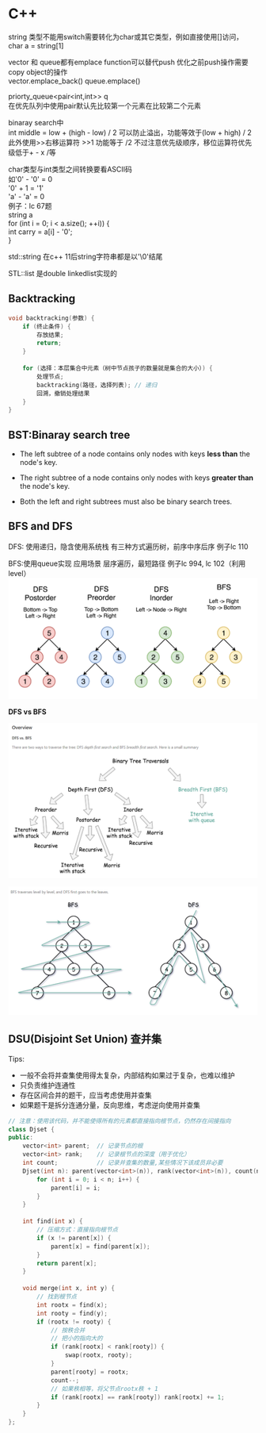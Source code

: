 # C++

string 类型不能用switch需要转化为char或其它类型，例如直接使用[]访问， char a = string[1]  

vector 和 queue都有emplace function可以替代push 优化之前push操作需要copy object的操作  
vector.emplace_back()  queue.emplace() 

priorty_queue<pair<int,int>> q  
在优先队列中使用pair默认先比较第一个元素在比较第二个元素  

binaray search中  
int middle = low + (high - low) / 2  可以防止溢出，功能等效于(low + high) / 2  
此外使用>>右移运算符 >>1 功能等于 /2 不过注意优先级顺序，移位运算符优先级低于+ - x /等  

char类型与int类型之间转换要看ASCII码  
如'0' - '0' = 0  
  '0' + 1 = '1'  
  'a' - 'a' = 0  
例子：lc 67题   
string a  
for (int i = 0; i < a.size(); ++i)) {    
    int carry = a[i] - '0';  
}  

std::string 在c++ 11后string字符串都是以'\0'结尾  


STL::list 是double linkedlist实现的   

## Backtracking

```c++
void backtracking(参数) {
    if (终止条件) {
        存放结果;
        return;
    }

    for (选择：本层集合中元素（树中节点孩子的数量就是集合的大小）) {
        处理节点;
        backtracking(路径，选择列表); // 递归
        回溯，撤销处理结果
    }
}
```



## BST:Binaray search tree

- The left subtree of a node contains only nodes with keys **less than** the node's key.

- The right subtree of a node contains only nodes with keys **greater than** the node's key.

- Both the left and right subtrees must also be binary search trees.

  

## BFS and DFS

DFS: 使用递归，隐含使用系统栈
有三种方式遍历树，前序中序后序 
例子lc 110

BFS:使用queue实现
应用场景 层序遍历，最短路径
例子lc 994, lc 102（利用level）
![image-20220730183644945](assets/image-20220730183644945.png)

**DFS vs BFS**

![image-20220819191626765](assets/image-20220819191626765.png)

![image-20220819191757171](assets/image-20220819191757171.png)



## DSU(Disjoint Set Union) 查并集

Tips: 

- 一般不会将并查集使用得太复杂，内部结构如果过于复杂，也难以维护
- 只负责维护连通性
- 存在区间合并的题干，应当考虑使用并查集
- 如果题干是拆分连通分量，反向思维，考虑逆向使用并查集

```c++
// 注意：使用该代码，并不能使得所有的元素都直接指向根节点，仍然存在间接指向
class Djset {
public:
    vector<int> parent;  // 记录节点的根
    vector<int> rank;    // 记录根节点的深度（用于优化）
    int count;           // 记录并查集的数量,某些情况下该成员非必要
    Djset(int n): parent(vector<int>(n)), rank(vector<int>(n)), count(n) {
        for (int i = 0; i < n; i++) {
            parent[i] = i;
        }
    }
    
    int find(int x) {
        // 压缩方式：直接指向根节点
        if (x != parent[x]) {
            parent[x] = find(parent[x]);
        }
        return parent[x];
    }
    
    void merge(int x, int y) {
        // 找到根节点
        int rootx = find(x);
        int rooty = find(y);
        if (rootx != rooty) {
            // 按秩合并
            // 把小的指向大的
            if (rank[rootx] < rank[rooty]) {
                swap(rootx, rooty);
            }
            parent[rooty] = rootx;
            count--;
            // 如果秩相等，将父节点rootx秩 + 1
            if (rank[rootx] == rank[rooty]) rank[rootx] += 1;
        }
    }
};
```

